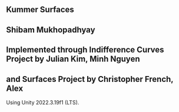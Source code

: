 ## Kummer Surfaces

## Shibam Mukhopadhyay 
## Implemented through Indifference Curves Project by Julian Kim, Minh Nguyen
## and Surfaces Project by Christopher French, Alex

Using Unity 2022.3.19f1 (LTS).
